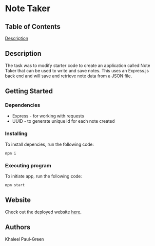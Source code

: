 # Note Taker

## Table of Contents

[Description](Description)

## Description

The task was to modify starter code to create an application called Note Taker that can be used to write and save notes. This uses an Express.js back end and 
will save and retrieve note data from a JSON file.

## Getting Started

### Dependencies

* Express - for working with requests
* UUID - to generate unique id for each note created

### Installing

To install depencies, run the following code:
```
npm i 
```

### Executing program

To initiate app, run the following code:
```
npm start
```

## Website

Check out the deployed website [here](https://youtu.be/uBVId_s-kL0).

## Authors

Khaleel Paul-Green
